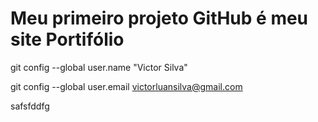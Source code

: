 # Meu primeiro projeto GitHub é meu site Portifólio


git config --global user.name "Victor Silva"

git config --global user.email victorluansilva@gmail.com


safsfddfg